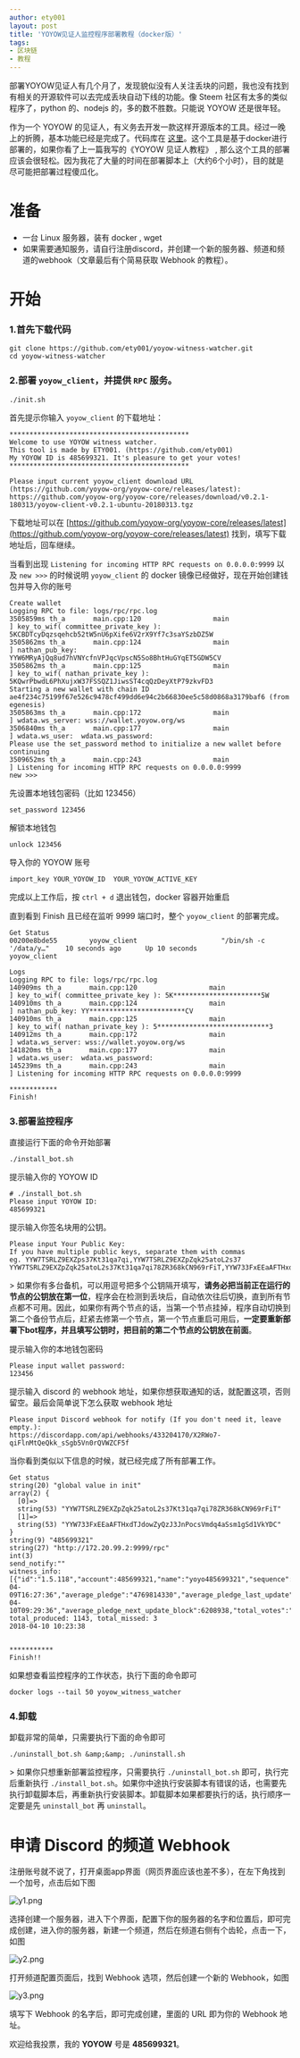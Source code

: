 ```yaml
---
author: ety001
layout: post
title: 'YOYOW见证人监控程序部署教程（docker版）'
tags:
- 区块链
- 教程
---
```

部署YOYOW见证人有几个月了，发现貌似没有人关注丢块的问题，我也没有找到有相关的开源软件可以去完成丢块自动下线的功能。像 Steem 社区有太多的类似程序了，python 的、nodejs 的，多的数不胜数。只能说 YOYOW 还是很年轻。

作为一个 YOYOW 的见证人，有义务去开发一款这样开源版本的工具。经过一晚上的折腾，基本功能已经是完成了。代码库在 [这里](https://github.com/ety001/yoyow-witness-watcher)。这个工具是基于docker进行部署的，如果你看了上一篇我写的《YOYOW 见证人教程》 , 那么这个工具的部署应该会很轻松。因为我花了大量的时间在部署脚本上（大约6个小时），目的就是尽可能把部署过程傻瓜化。

# 准备

* 一台 Linux 服务器，装有 docker , wget
* 如果需要通知服务，请自行注册discord，并创建一个新的服务器、频道和频道的webhook（文章最后有个简易获取 Webhook 的教程）。

# 开始

### 1.首先下载代码

```
git clone https://github.com/ety001/yoyow-witness-watcher.git
cd yoyow-witness-watcher
```

### 2.部署 `yoyow_client`，并提供 `RPC` 服务。

```
./init.sh
```

首先提示你输入 `yoyow_client` 的下载地址：

```
*********************************************
Welcome to use YOYOW witness watcher.
This tool is made by ETY001. (https://github.com/ety001)
My YOYOW ID is 485699321. It's pleasure to get your votes!
*********************************************

Please input current yoyow_client download URL (https://github.com/yoyow-org/yoyow-core/releases/latest):
https://github.com/yoyow-org/yoyow-core/releases/download/v0.2.1-180313/yoyow-client-v0.2.1-ubuntu-20180313.tgz
```

下载地址可以在 [https://github.com/yoyow-org/yoyow-core/releases/latest](https://github.com/yoyow-org/yoyow-core/releases/latest) 找到，填写下载地址后，回车继续。

当看到出现 `Listening for incoming HTTP RPC requests on 0.0.0.0:9999` 以及 `new >>>` 的时候说明 `yoyow_client` 的 docker 镜像已经做好，现在开始创建钱包并导入你的账号

```
Create wallet
Logging RPC to file: logs/rpc/rpc.log
3505859ms th_a       main.cpp:120                  main                 ] key_to_wif( committee_private_key ): 5KCBDTcyDqzsqehcb52tW5nU6pXife6V2rX9Yf7c3saYSzbDZ5W
3505862ms th_a       main.cpp:124                  main                 ] nathan_pub_key: YYW6MRyAjQq8ud7hVNYcfnVPJqcVpscN5So8BhtHuGYqET5GDW5CV
3505862ms th_a       main.cpp:125                  main                 ] key_to_wif( nathan_private_key ): 5KQwrPbwdL6PhXujxW37FSSQZ1JiwsST4cqQzDeyXtP79zkvFD3
Starting a new wallet with chain ID ae4f234c75199f67e526c9478cf499dd6e94c2b66830ee5c58d0868a3179baf6 (from egenesis)
3505863ms th_a       main.cpp:172                  main                 ] wdata.ws_server: wss://wallet.yoyow.org/ws
3506840ms th_a       main.cpp:177                  main                 ] wdata.ws_user:  wdata.ws_password:
Please use the set_password method to initialize a new wallet before continuing
3509652ms th_a       main.cpp:243                  main                 ] Listening for incoming HTTP RPC requests on 0.0.0.0:9999
new >>>
```

先设置本地钱包密码（比如 123456）

```
set_password 123456
```

解锁本地钱包

```
unlock 123456
```

导入你的 YOYOW 账号

```
import_key YOUR_YOYOW_ID  YOUR_YOYOW_ACTIVE_KEY
```

完成以上工作后，按 `ctrl + d` 退出钱包，docker 容器开始重启

直到看到 Finish 且已经在监听 9999 端口时，整个 `yoyow_client` 的部署完成。

```
Get Status
00200e8bde55        yoyow_client                     "/bin/sh -c '/data/y…"    10 seconds ago      Up 10 seconds                                                  yoyow_client

Logs
Logging RPC to file: logs/rpc/rpc.log
140909ms th_a       main.cpp:120                  main                 ] key_to_wif( committee_private_key ): 5K**********************5W
140910ms th_a       main.cpp:124                  main                 ] nathan_pub_key: YY************************CV
140910ms th_a       main.cpp:125                  main                 ] key_to_wif( nathan_private_key ): 5****************************3
140912ms th_a       main.cpp:172                  main                 ] wdata.ws_server: wss://wallet.yoyow.org/ws
141820ms th_a       main.cpp:177                  main                 ] wdata.ws_user:  wdata.ws_password:
145239ms th_a       main.cpp:243                  main                 ] Listening for incoming HTTP RPC requests on 0.0.0.0:9999

************
Finish!
```

### 3.部署监控程序

直接运行下面的命令开始部署

```
./install_bot.sh
```

提示输入你的 YOYOW ID

```
# ./install_bot.sh
Please input YOYOW ID:
485699321
```

提示输入你签名块用的公钥。

```
Please input Your Public Key:
If you have multiple public keys, separate them with commas
eg. YYW7TSRLZ9EXZps37Kt31qa7qi,YYW7TSRLZ9EXZpZqk25atoL2s37
YYW7TSRLZ9EXZpZqk25atoL2s37Kt31qa7qi78ZR368kCN969rFiT,YYW733FxEEaAFTHxdTJdowZyQzJ3JnPocsVmdq4aSsm1gSd1VkYDC
```

&gt; 如果你有多台备机，可以用逗号把多个公钥隔开填写，**请务必把当前正在运行的节点的公钥放在第一位**，程序会在检测到丢块后，自动依次往后切换，直到所有节点都不可用。因此，如果你有两个节点的话，当第一个节点挂掉，程序自动切换到第二个备份节点后，赶紧去修第一个节点，第一个节点重启可用后，**一定要重新部署下bot程序，并且填写公钥时，把目前的第二个节点的公钥放在前面**。

提示输入你的本地钱包密码

```
Please input wallet password:
123456
```

提示输入 discord 的 webhook 地址，如果你想获取通知的话，就配置这项，否则留空。最后会简单说下怎么获取 webhook 地址

```
Please input Discord webhook for notify (If you don't need it, leave empty.):
https://discordapp.com/api/webhooks/433204170/X2RWo7-qiFlnMtQeQkk_sSgb5Vn0rQVWZCF5f
```

当你看到类似以下信息的时候，就已经完成了所有部署工作。

```
Get status
string(20) "global value in init"
array(2) {
  [0]=>
  string(53) "YYW7TSRLZ9EXZpZqk25atoL2s37Kt31qa7qi78ZR368kCN969rFiT"
  [1]=>
  string(53) "YYW733FxEEaAFTHxdTJdowZyQzJ3JnPocsVmdq4aSsm1gSd1VkYDC"
}
string(9) "485699321"
string(27) "http://172.20.99.2:9999/rpc"
int(3)
send_notify:""
witness_info: [{"id":"1.5.118","account":485699321,"name":"yoyo485699321","sequence":1,"is_valid":true,"signing_key":"YYW7TSRLZ9EXZpZqk25atoL2s37Kt31qa7qi78ZR368kCN969rFiT","pledge":"4800000000","pledge_last_update":"2018-04-09T16:27:36","average_pledge":"4769814330","average_pledge_last_update":"2018-04-10T09:29:36","average_pledge_next_update_block":6208938,"total_votes":"1012502907669","by_pledge_position":"0","by_pledge_position_last_update":"13192707760156474609520154309632187","by_pledge_scheduled_time":"13192779100955781906176323330356157","by_vote_position":"0","by_vote_position_last_update":"8327365446400524735205121087916251","by_vote_scheduled_time":"8327365782480909634055199728870765","last_confirmed_block_num":6208607,"last_aslot":6220862,"total_produced":1143,"total_missed":3,"url":"https:\/\/github.com\/ety001"}]
total_produced: 1143, total_missed: 3
2018-04-10 10:23:38


***********
Finish!!
```

如果想查看监控程序的工作状态，执行下面的命令即可

```
docker logs --tail 50 yoyow_witness_watcher
```

### 4.卸载

卸载非常的简单，只需要执行下面的命令即可

```
./uninstall_bot.sh &amp;&amp; ./uninstall.sh
```

&gt; 如果你只想重新部署监控程序，只需要执行 `./uninstall_bot.sh` 即可，执行完后重新执行 `./install_bot.sh`。如果你中途执行安装脚本有错误的话，也需要先执行卸载脚本后，再重新执行安装脚本。卸载脚本如果都要执行的话，执行顺序一定要是先 `uninstall_bot` 再 `uninstall`。

# 申请 Discord 的频道 Webhook

注册账号就不说了，打开桌面app界面（网页界面应该也差不多），在左下角找到一个加号，点击后如下图

![y1.png](https://steemitimages.com/DQmZF3sQtGZo54dNxNHgcyvtXb8JitUJv7azLtL1gAyH3Rr/y1.png)

选择创建一个服务器，进入下个界面，配置下你的服务器的名字和位置后，即可完成创建，进入你的服务器，新建一个频道，然后在频道右侧有个齿轮，点击一下，如图

![y2.png](https://steemitimages.com/DQmayhuefPERpPxwx2kjtnpJ5KxgFxZ8k6wm8U2EFCRwa9q/y2.png)

打开频道配置页面后，找到 Webhook 选项，然后创建一个新的 Webhook，如图

![y3.png](https://steemitimages.com/DQmVEbzzEQUoZC9GVTKbq6jLrqSgTDe4bjM3ePatri4HUVV/y3.png)

填写下 Webhook 的名字后，即可完成创建，里面的 URL 即为你的 Webhook 地址。

欢迎给我投票，我的 **YOYOW** 号是 **485699321**。
